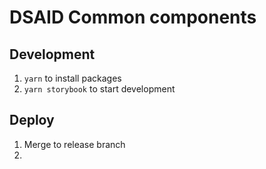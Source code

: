# DSAID Common components

## Development

1. `yarn` to install packages
2. `yarn storybook` to start development

## Deploy

1. Merge to release branch
2.
